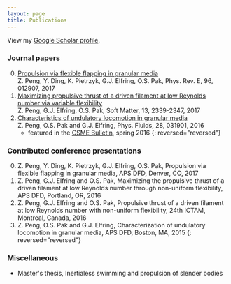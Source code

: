 ```yaml
---
layout: page
title: Publications
---
```


<p class="message">
 View my <a href="https://scholar.google.com/citations?user=NZksGDoAAAAJ">Google Scholar profile</a>.
</p>


### Journal papers
0. [Propulsion via flexible flapping in granular media](https://doi.org/10.1103/PhysRevE.96.012907)
	 <br/> Z. Peng, Y. Ding, K. Pietrzyk, G.J. Elfring, O.S. Pak, Phys. Rev. E, 96, 012907, 2017 
0. [Maximizing propulsive thrust of a driven filament at low Reynolds number via variable flexibility](http://dx.doi.org/10.1039/C6SM02880B)
	 <br/> Z. Peng, G.J. Elfring, O.S. Pak, Soft Matter, 13, 2339-2347, 2017
0.  [Characteristics of undulatory locomotion in granular media](http://dx.doi.org/10.1063/1.4942895)
 	<br/> Z. Peng, O.S. Pak and G.J. Elfring, Phys. Fluids, 28, 031901, 2016
	* featured in the [CSME Bulletin](http://www.csme-scgm.ca/bulletin), spring 2016
{: reversed="reversed"}


### Contributed conference presentations
0. Z. Peng, Y. Ding, K. Pietrzyk, G.J. Elfring, O.S. Pak, Propulsion via flexible flapping in granular media, APS DFD, Denver, CO, 2017
0. Z. Peng, G.J. Elfring and O.S. Pak, Maximizing the propulsive thrust of a driven filament at low Reynolds number through non-uniform flexibility, APS DFD, Portland, OR, 2016
0. Z. Peng, G.J. Elfring and O.S. Pak, Propulsive thrust of a driven filament at low Reynolds number with non-uniform flexibility, 24th ICTAM, Montreal, Canada, 2016 
0. Z. Peng, O.S. Pak and G.J. Elfring, Characterization of undulatory locomotion in granular media, APS DFD, Boston, MA, 2015 
{: reversed="reversed"}


### Miscellaneous

* Master's thesis, Inertialess swimming and propulsion of slender bodies
